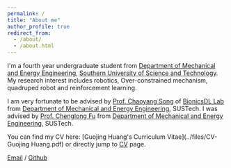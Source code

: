 ```yaml
---
permalink: /
title: "About me"
author_profile: true
redirect_from: 
  - /about/
  - /about.html
---
```


I'm a fourth year undergraduate student from [Department of Mechanical and Energy Engineering](https://mee.sustech.edu.cn/), [Southern University of Science and Technology](https://www.sustech.edu.cn/). My research interest includes robotics, Over-constrained mechanism, quadruped robot and reinforcement learning.

I am very fortunate to be advised by [Prof. Chaoyang Song](https://www.sustech.edu.cn/zh/faculties/songchaoyang.html) of [BionicsDL Lab](https://bionicdl.ancorasir.com/) from [Department of Mechanical and Energy Engineering](https://mee.sustech.edu.cn/), SUSTech. I was advised by [Prof. Chenglong Fu](https://www.sustech.edu.cn/zh/faculties/fuchenglong.html) from [Department of Mechanical and Energy Engineering](https://cs.pku.edu.cn/), SUSTech.

You can find my CV here: [Guojing Huang's Curriculum Vitae](../files/CV-Guojing Huang.pdf) or directly jump to <a href="/cv/">CV</a> page.

[Email](mailto:12111820@mail.sustech.edu.cn) / [Github](https://github.com/Acheng0211) 
<!-- / [Wechat](../images/wechat.jpg)  -->
